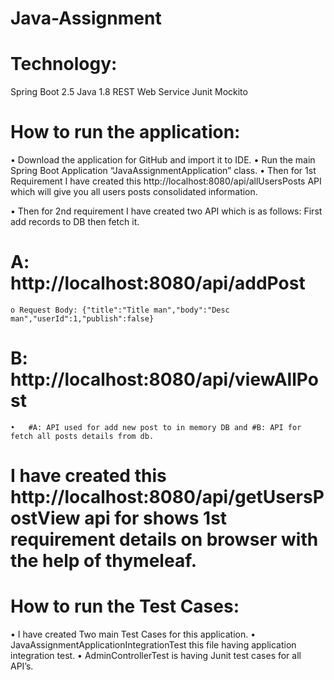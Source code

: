 # Java-Assignment

# Technology:
Spring Boot 2.5
Java 1.8
REST Web Service
Junit
Mockito


# How to run the application:
•	Download the application for GitHub and import it to IDE.
•	Run the main Spring Boot Application “JavaAssignmentApplication” class.
•	Then for 1st Requirement I have created this http://localhost:8080/api/allUsersPosts API which will give you all users posts consolidated information.

•	Then for 2nd requirement I have created two API which is as follows: First add records to DB then fetch it.
  # A: http://localhost:8080/api/addPost
    o Request Body: {"title":"Title man","body":"Desc man","userId":1,"publish":false}
  # B: http://localhost:8080/api/viewAllPost
    •	#A: API used for add new post to in memory DB and #B: API for fetch all posts details from db.

# I have created this http://localhost:8080/api/getUsersPostView api for shows 1st requirement details on browser with the help of thymeleaf.

# How to run the Test Cases:
•	I have created Two main Test Cases for this application.
•	JavaAssignmentApplicationIntegrationTest this file having application integration test.
•	AdminControllerTest is having Junit test cases for all API’s.

